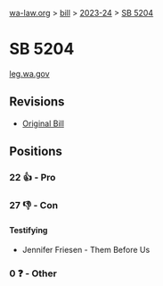 [wa-law.org](/) > [bill](/bill/) > [2023-24](/bill/2023-24/) > [SB 5204](/bill/2023-24/sb/5204/)

# SB 5204
[leg.wa.gov](https://app.leg.wa.gov/billsummary?BillNumber=5204&Year=2023&Initiative=false)

## Revisions
* [Original Bill](1/)

## Positions
### 22 👍 - Pro

### 27 👎 - Con
#### Testifying
* Jennifer Friesen - Them Before Us

### 0 ❓ - Other
